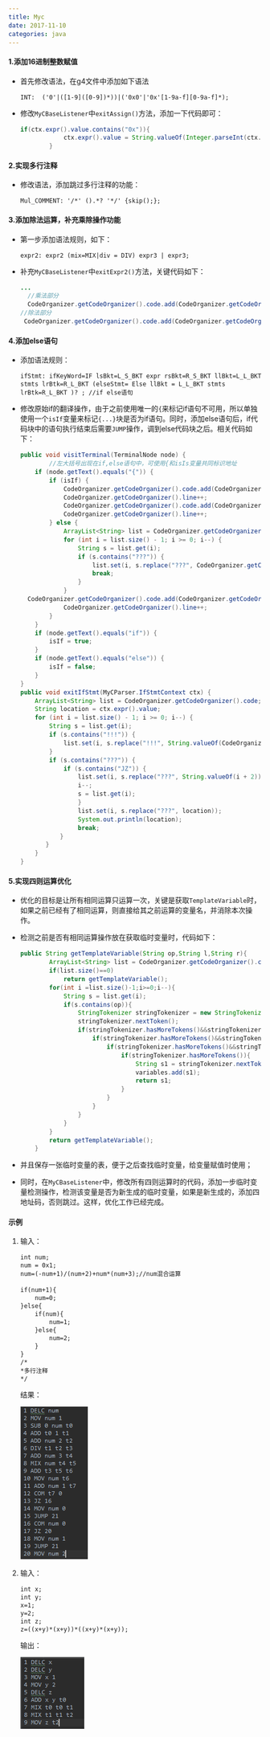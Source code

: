 ```yaml
---
title: Myc
date: 2017-11-10
categories: java
---
```




#### 1.添加16进制整数赋值

- 首先修改语法，在g4文件中添加如下语法

  ```
  INT:  ('0'|([1-9]([0-9])*))|('0x0'|'0x'[1-9a-f][0-9a-f]*); 
  ```

- 修改`MyCBaseListener`中`exitAssign()`方法，添加一下代码即可：

  ```java
  if(ctx.expr().value.contains("0x")){
              ctx.expr().value = String.valueOf(Integer.parseInt(ctx.expr().value.substring(2), 16));
          }
  ```

<!--more-->

#### 2.实现多行注释

- 修改语法，添加跳过多行注释的功能：

  ```
  Mul_COMMENT: '/*' ().*? '*/' {skip();};
  ```

#### 3.添加除法运算，补充乘除操作功能

- 第一步添加语法规则，如下：

  ```
  expr2: expr2 (mix=MIX|div = DIV) expr3 | expr3; 
  ```

- 补充`MyCBaseListener`中`exitExpr2()`方法，关键代码如下：

  ```java
  ...
    //乘法部分
    CodeOrganizer.getCodeOrganizer().code.add(CodeOrganizer.getCodeOrganizer().line+" MIX " + ctx.expr2().value + " " + ctx.expr3().value + " " + ctx.value);
  //除法部分
   CodeOrganizer.getCodeOrganizer().code.add(CodeOrganizer.getCodeOrganizer().line+" DIV " + ctx.expr2().value + " " + ctx.expr3().value + " " + ctx.value);
  ```

#### 4.添加else语句

- 添加语法规则：

  ```
  ifStmt: ifKeyWord=IF lsBkt=L_S_BKT expr rsBkt=R_S_BKT llBkt=L_L_BKT stmts lrBtk=R_L_BKT (elseStmt= Else llBkt = L_L_BKT stmts lrBtk=R_L_BKT )? ; //if else语句
  ```

- 修改原始if的翻译操作，由于之前使用唯一的`{`来标记if语句不可用，所以单独使用一个`isIf`变量来标记`{...}`块是否为if语句。同时，添加else语句后，if代码块中的语句执行结束后需要`JUMP`操作，调到else代码块之后。相关代码如下：

  ```java
  public void visitTerminal(TerminalNode node) {
          //左大括号出现在if,else语句中，可使用{和isIs变量共同标识地址
      if (node.getText().equals("{")) {
          if (isIf) {
              CodeOrganizer.getCodeOrganizer().code.add(CodeOrganizer.getCodeOrganizer().line +" COM ??? 0");
              CodeOrganizer.getCodeOrganizer().line++;
              CodeOrganizer.getCodeOrganizer().code.add(CodeOrganizer.getCodeOrganizer().line +" JZ ???");
              CodeOrganizer.getCodeOrganizer().line++;
          } else {
              ArrayList<String> list = CodeOrganizer.getCodeOrganizer().code;
              for (int i = list.size() - 1; i >= 0; i--) {
                  String s = list.get(i);
                  if (s.contains("???")) {
                      list.set(i, s.replace("???", CodeOrganizer.getCodeOrganizer().line + 1 + ""));
                      break;
                  }
              }
    CodeOrganizer.getCodeOrganizer().code.add(CodeOrganizer.getCodeOrganizer().line + " JUMP !!!");
              CodeOrganizer.getCodeOrganizer().line++;
          }
      }
      if (node.getText().equals("if")) {
          isIf = true;
      }
      if (node.getText().equals("else")) {
          isIf = false;
      }
  }
  public void exitIfStmt(MyCParser.IfStmtContext ctx) {
      ArrayList<String> list = CodeOrganizer.getCodeOrganizer().code;
      String location = ctx.expr().value;
      for (int i = list.size() - 1; i >= 0; i--) {
          String s = list.get(i);
          if (s.contains("!!!")) {
              list.set(i, s.replace("!!!", String.valueOf(CodeOrganizer.getCodeOrganizer().line)));
          }
          if (s.contains("???")) {
              if (s.contains("JZ")) {
                  list.set(i, s.replace("???", String.valueOf(i + 2)));
                  i--;
                  s = list.get(i);
                  }
                  list.set(i, s.replace("???", location));
                  System.out.println(location);
                  break;
             }
         }
      }
  }
  ```

#### 5.实现四则运算优化

- 优化的目标是让所有相同运算只运算一次，关键是获取`TemplateVariable`时，如果之前已经有了相同运算，则直接给其之前运算的变量名，并消除本次操作。

- 检测之前是否有相同运算操作放在获取临时变量时，代码如下：

  ```java
  public String getTemplateVariable(String op,String l,String r){
          ArrayList<String> list = CodeOrganizer.getCodeOrganizer().code;
          if(list.size()==0)
              return getTemplateVariable();
          for(int i =list.size()-1;i>=0;i--){
              String s = list.get(i);
              if(s.contains(op)){
                  StringTokenizer stringTokenizer = new StringTokenizer(s," ");
                  stringTokenizer.nextToken();
                  if(stringTokenizer.hasMoreTokens()&&stringTokenizer.nextToken().equals(op)){
                      if(stringTokenizer.hasMoreTokens()&&stringTokenizer.nextToken().equals(l)){
                          if(stringTokenizer.hasMoreTokens()&&stringTokenizer.nextToken().equals(r)){
                              if(stringTokenizer.hasMoreTokens()){
                                  String s1 = stringTokenizer.nextToken();
                                  variables.add(s1);
                                  return s1;
                              }
                          }
                      }
                  }
              }
          }
          return getTemplateVariable();
      }
  ```

- 并且保存一张临时变量的表，便于之后查找临时变量，给变量赋值时使用；

- 同时，在`MyCBaseListener`中，修改所有四则运算时的代码，添加一步临时变量检测操作，检测该变量是否为新生成的临时变量，如果是新生成的，添加四地址码，否则跳过。这样，优化工作已经完成。

#### 示例

1. 输入：

   ```
   int num;
   num = 0x1;
   num=(-num+1)/(num+2)+num*(num+3);//num混合运算

   if(num+1){
       num=0;
   }else{
       if(num){
           num=1;
       }else{
           num=2;
       }
   }
   /*
   *多行注释
   */
   ```

   结果：

   ![output1](Myc/out1.png)

2. 输入：

   ```
   int x;
   int y;
   x=1;
   y=2;
   int z;
   z=((x+y)*(x+y))*((x+y)*(x+y));
   ```

   输出：

   ![output2](Myc/out2.png)